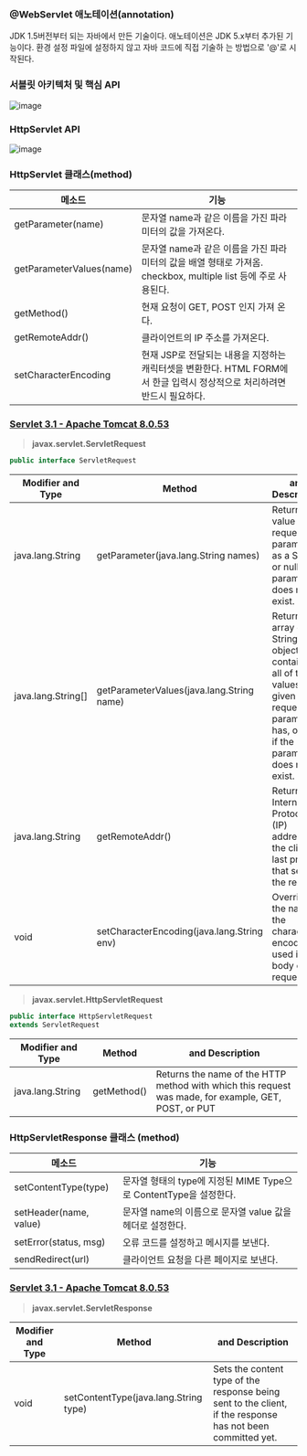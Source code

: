 ### @WebServlet 애노테이션(annotation)

JDK 1.5버전부터 되는 자바에서 만든 기술이다. 애노테이션은 JDK 5.x부터 추가된 기능이다. 환경 설정 파일에 설정하지 않고 자바 코드에 직접 기술하
는 방법으로 '@'로 시작된다.

### 서블릿 아키텍처 및 핵심 API

![image](https://user-images.githubusercontent.com/81727895/165036117-d0bd32cd-74fb-46e6-bf50-bafecca02e36.png)


### HttpServlet API

![image](https://user-images.githubusercontent.com/81727895/165036180-553a0535-3c97-4bf5-b561-7ab7539998f6.png)

### HttpServlet 클래스(method)

|메소드|기능|
|--|--|
|getParameter(name)|문자열 name과 같은 이름을 가진 파라미터의 값을 가져온다.|
|getParameterValues(name)|문자열 name과 같은 이름을 가진 파라미터의 값을 배열 형태로 가져옴. checkbox, multiple list 등에 주로 사용된다.|
|getMethod()|현재 요청이 GET, POST 인지 가져 온다.|
|getRemoteAddr()|클라이언트의 IP 주소를 가져온다.|
|setCharacterEncoding|현재 JSP로 전달되는 내용을 지정하는 캐릭터셋을 변환한다. HTML FORM에서 한글 입력시 정상적으로 처리하려면 반드시 필요하다.|

### [Servlet 3.1 - Apache Tomcat 8.0.53](https://tomcat.apache.org/tomcat-8.0-doc/servletapi/index.html)

> **javax.servlet.ServletRequest**

```java
public interface ServletRequest
```

|Modifier and Type|Method |and Description|
|--|--|--|
|java.lang.String|getParameter(java.lang.String names)|Returns the value of a request parameter as a String, or null if the parameter does not exist.|
|java.lang.String[]|getParameterValues(java.lang.String name)|Returns an array of String objects containing all of the values the given request parameter has, or null if the parameter does not exist.|
|java.lang.String|getRemoteAddr()|Returns the Internet Protocol (IP) address of the client or last proxy that sent the request.|
|void|setCharacterEncoding(java.lang.String env)|Overrides the name of the character encoding used in the body of this request.|

> **javax.servlet.HttpServletRequest**

```java
public interface HttpServletRequest
extends ServletRequest
```

|Modifier and Type|Method |and Description|
|--|--|--|
|java.lang.String|getMethod()|Returns the name of the HTTP method with which this request was made, for example, GET, POST, or PUT|


### HttpServletResponse 클래스 (method)

|메소드|기능|
|--|--|
|setContentType(type)|문자열 형태의 type에 지정된 MIME Type으로 ContentType을 설정한다.|
|setHeader(name, value)|문자열 name의 이름으로 문자열 value 값을 헤더로 설정한다.|
|setError(status, msg)|오류 코드를 설정하고 메시지를 보낸다.|
|sendRedirect(url)|클라이언트 요청을 다른 페이지로 보낸다.|


### [Servlet 3.1 - Apache Tomcat 8.0.53](https://tomcat.apache.org/tomcat-8.0-doc/servletapi/index.html)

> **javax.servlet.ServletResponse**

|Modifier and Type|Method |and Description|
|--|--|--|
|void|setContentType(java.lang.String type)|Sets the content type of the response being sent to the client, if the response has not been committed yet.|

